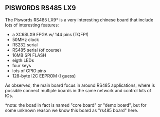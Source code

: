 ## PISWORDS RS485 LX9

The Piswords RS485 LX9* is a very interesting chinese board that
include lots of interesting features:

- a XC6SLX9 FPGA w/ 144 pins (TQFP!)
- 50MHz clock
- RS232 serial
- RS485 serial (of course)
- 16MB SPI FLASH
- eigth LEDs
- four keys
- lots of GPIO pins
- 128-byte I2C EEPROM (I guess)

As observed, the main board focus in around RS485 applications, where is
possible connect multiple boards in the same network and control lots of
IOs.

*note: the boad in fact is named "core board" or "demo board", but for some
unknown reason we know this board as "rs485 board" here.
